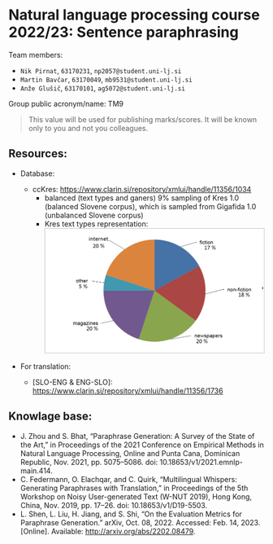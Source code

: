 # Natural language processing course 2022/23: Sentence paraphrasing

Team members:
 * `Nik Pirnat`, `63170231`, `np2057@student.uni-lj.si`
 * `Martin Bavčar`, `63170049`, `mb9531@student.uni-lj.si`
 * `Anže Glušič`, `63170101`, `ag5072@student.uni-lj.si`
 
 
Group public acronym/name: TM9
 > This value will be used for publishing marks/scores. It will be known only to you and not you colleagues.
 
## Resources:
* Database:
  * ccKres: https://www.clarin.si/repository/xmlui/handle/11356/1034 
    * balanced (text types and ganers) 9% sampling of Kres 1.0 (balanced Slovene corpus), which is sampled from Gigafida 1.0 (unbalanced Slovene corpus)
    * Kres text types representation:
![Kres text types representation](images/Kres_zvrst_Eng.png)

* For translation:
  * \[SLO-ENG & ENG-SLO\]: https://www.clarin.si/repository/xmlui/handle/11356/1736

## Knowlage base:
* J. Zhou and S. Bhat, “Paraphrase Generation: A Survey of the State of the Art,” in Proceedings of the 2021 Conference on Empirical Methods in Natural Language Processing, Online and Punta Cana, Dominican Republic, Nov. 2021, pp. 5075–5086. doi: 10.18653/v1/2021.emnlp-main.414.
* C. Federmann, O. Elachqar, and C. Quirk, “Multilingual Whispers: Generating Paraphrases with Translation,” in Proceedings of the 5th Workshop on Noisy User-generated Text (W-NUT 2019), Hong Kong, China, Nov. 2019, pp. 17–26. doi: 10.18653/v1/D19-5503.
* L. Shen, L. Liu, H. Jiang, and S. Shi, “On the Evaluation Metrics for Paraphrase Generation.” arXiv, Oct. 08, 2022. Accessed: Feb. 14, 2023. \[Online\]. Available: http://arxiv.org/abs/2202.08479.
